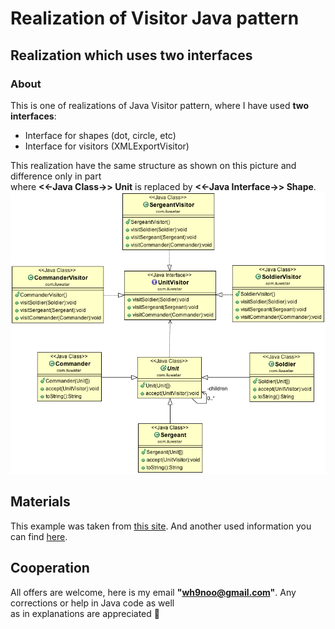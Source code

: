 # Realization of Visitor Java pattern  

## Realization which uses two interfaces  
### About  
This is one of realizations of Java Visitor pattern, where I have used **two interfaces**:  
* Interface for shapes (dot, circle, etc)  
* Interface for visitors (XMLExportVisitor)  

This realization have the same structure as shown on this picture and difference only in part  
where **<<-Java Class->> Unit** is replaced by **<<-Java Interface->> Shape**.  
![Java visitor pattern](../../../resources/IMG/visitor_1.png)

## Materials  
This example was taken from 
[this site](https://refactoring.guru/design-patterns/visitor). And another used information you can find 
[here](https://github.com/Portmane/java-design-patterns/tree/master/visitor).  

## Cooperation  
All offers are welcome, here is my email **"wh9noo@gmail.com"**. Any corrections or help in Java code as well  
as in explanations are appreciated :hugs:
